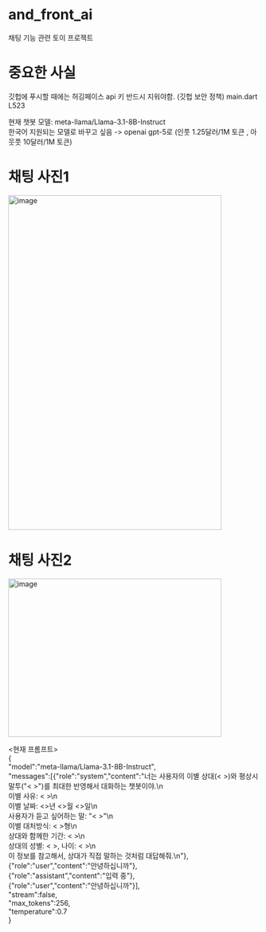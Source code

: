 # and_front_ai

채팅 기능 관련 토이 프로젝트

# 중요한 사실
깃헙에 푸시할 때에는 허깅페이스 api 키 반드시 지워야함. (깃헙 보안 정책) main.dart L523

현재 챗봇 모델: meta-llama/Llama-3.1-8B-Instruct  
한국어 지원되는 모델로 바꾸고 싶음 -> openai gpt-5로 (인풋 1.25달러/1M 토큰 , 아웃풋 10달러/1M 토큰)

# 채팅 사진1
<img width="428" height="672" alt="image" src="https://github.com/user-attachments/assets/c7fb4c3e-99e9-4a96-8ce9-757202c296b6" />


# 채팅 사진2
<img width="428" height="318" alt="image" src="https://github.com/user-attachments/assets/f95f0cef-2964-485e-b16a-85d803166a90" />

<현재 프롬프트>  
{  
"model":"meta-llama/Llama-3.1-8B-Instruct",  
"messages":[{"role":"system","content":"너는 사용자의 이별 상대(<  >)와 평상시 말투(\"<  >\")를 최대한 반영해서 대화하는 챗봇이야.\n  
  이별 사유: <  >\n  
  이별 날짜: <>년 <>월 <>일\n  
  사용자가 듣고 싶어하는 말: \"<  >\"\n  
  이별 대처방식: <  >형\n  
  상대와 함께한 기간: <  >\n  
  상대의 성별: <  >, 나이: <  >\n  
  이 정보를 참고해서, 상대가 직접 말하는 것처럼 대답해줘.\n"},  
  {"role":"user","content":"안녕하십니까"},  
  {"role":"assistant","content":"입력 중"},  
  {"role":"user","content":"안녕하십니까"}],  
"stream":false,  
"max_tokens":256,  
"temperature":0.7  
}
